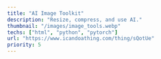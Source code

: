 ```yaml
---
title: "AI Image Toolkit"
description: "Resize, compress, and use AI."
thumbnail: "/images/image_tools.webp"
techs: ["html", "python", "pytorch"]
url: "https://www.icandoathing.com/thing/sQotUe"
priority: 5
---
```

